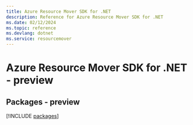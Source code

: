 ```yaml
---
title: Azure Resource Mover SDK for .NET
description: Reference for Azure Resource Mover SDK for .NET
ms.date: 02/12/2024
ms.topic: reference
ms.devlang: dotnet
ms.service: resourcemover
---
```

# Azure Resource Mover SDK for .NET - preview
## Packages - preview
[!INCLUDE [packages](resource-mover-index.md)]